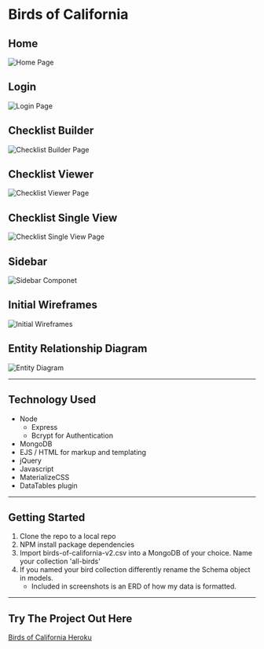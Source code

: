 # Birds of California


## Home
![Home Page](./screenshots/homepage.png)

## Login
![Login Page](./screenshots/login.png)

## Checklist Builder
![Checklist Builder Page](./screenshots/checklistBuilder.png)

## Checklist Viewer
![Checklist Viewer Page](./screenshots/checklistViewer.png)

## Checklist Single View 
![Checklist Single View Page](./screenshots/checklistSingleView.png)

## Sidebar
![Sidebar Componet](./screenshots/sidebar.png)

## Initial Wireframes
![Initial Wireframes](./screenshots/wireframes.png)

## Entity Relationship Diagram
![Entity Diagram](./screenshots/erd.png)

---

## Technology Used
 - Node
    - Express
    - Bcrypt for Authentication
- MongoDB 
- EJS / HTML for markup and templating
- jQuery 
- Javascript
- MaterializeCSS
- DataTables plugin


---

## Getting Started

1. Clone the repo to a local repo
2. NPM install package dependencies
3. Import birds-of-california-v2.csv into a MongoDB of your choice. Name your collection 'all-birds'
4. If you named your bird collection differently rename the Schema object in models. 
    - Included in screenshots is an ERD of how my data is formatted. 

--- 

## Try The Project Out Here

[Birds of California Heroku](https://birds-of-cali.herokuapp.com/)